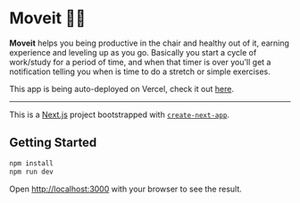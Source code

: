 # Moveit 🏋️‍♂️

**Moveit** helps you being productive in the chair and healthy out of it, earning experience and leveling up as you go. Basically you start a cycle of work/study for a period of time, and when that timer is over you'll get a notification telling you when is time to do a stretch or simple exercises.

This app is being auto-deployed on Vercel, check it out [here](https://moveit-reactjs.vercel.app/).

---

This is a [Next.js](https://nextjs.org/) project bootstrapped with [`create-next-app`](https://github.com/vercel/next.js/tree/canary/packages/create-next-app).

## Getting Started

```bash
npm install
npm run dev
```

Open [http://localhost:3000](http://localhost:3000) with your browser to see the result.
